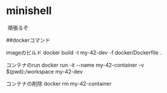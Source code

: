 # minishell
 頑張るぞ

##dockerコマンド

imageのビルド
docker build -t my-42-dev -f docker/Dockerfile .

コンテナのrun
docker run -it --name my-42-container -v $(pwd):/workspace my-42-dev

コンテナの削除
docker rm my-42-container          
